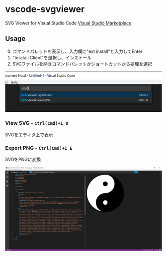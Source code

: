# vscode-svgviewer
SVG Viewer for Visual Studio Code
[Visual Studio Marketplace](https://marketplace.visualstudio.com/items/cssho.vscode-svgviewer)

## Usage 
0. コマンドパレットを表示し、入力欄に"ext install"と入力してEnter
0. "teratail Client"を選択し、インストール
0. SVGファイルを開きコマンドパレットかショートカットから処理を選択

![palette](img/palette.png)

### View SVG - `Ctrl(Cmd)+I O`
SVGをエディタ上で表示

### Export PNG - `Ctrl(Cmd)+I E`
SVGをPNGに変換

![preview](img/preview.png)